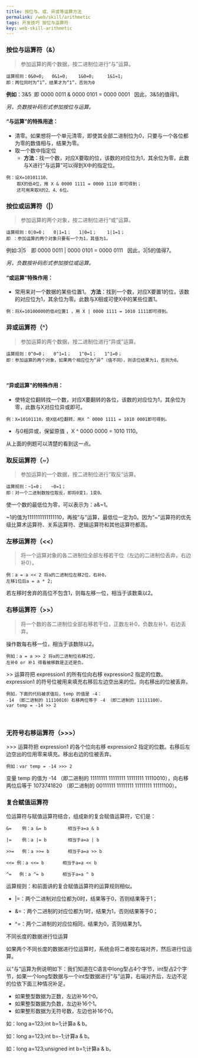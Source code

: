 ```yaml
---
title: 按位与、或、异或等运算方法
permalink: /web/skill/arithmetic
tags: 开发技巧 按位与运算符
key: web-skill-arithmetic
---
```


### 按位与运算符（&）
>参加运算的两个数据，按二进制位进行“与”运算。

```
运算规则：0&0=0;   0&1=0;    1&0=0;     1&1=1;
即：两位同时为“1”，结果才为“1”，否则为0
```
**例如**：3&5  即 0000 0011 & 0000 0101 = 0000 0001   因此，3&5的值得1。

*另，负数按补码形式参加按位与运算。*

#### “与运算”的特殊用途：
- 清零。如果想将一个单元清零，即使其全部二进制位为0，只要与一个各位都为零的数值相与，结果为零。
- 取一个数中指定位
  - **方法**：找一个数，对应X要取的位，该数的对应位为1，其余位为零，此数与X进行“与运算”可以得到X中的指定位。

```
例：设X=10101110，
    取X的低4位，用 X & 0000 1111 = 0000 1110 即可得到；
    还可用来取X的2、4、6位。
```

### 按位或运算符（|）
>参加运算的两个对象，按二进制位进行“或”运算。

```
运算规则：0|0=0；   0|1=1；   1|0=1；    1|1=1；
即 ：参加运算的两个对象只要有一个为1，其值为1。
```
例如:3|5　即 0000 0011 | 0000 0101 = 0000 0111   因此，3|5的值得7。　

*另，负数按补码形式参加按位或运算。*

#### “或运算”特殊作用：
- 常用来对一个数据的某些位置1。
**方法**：找到一个数，对应X要置1的位，该数的对应位为1，其余位为零。此数与X相或可使X中的某些位置1。

```
例：将X=10100000的低4位置1 ，用 X | 0000 1111 = 1010 1111即可得到。
```

### 异或运算符（^）
>参加运算的两个数据，按二进制位进行“异或”运算。

```
运算规则：0^0=0；   0^1=1；   1^0=1；   1^1=0；
即：参加运算的两个对象，如果两个相应位为“异”（值不同），则该位结果为1，否则为0。
```
 
#### “异或运算”的特殊作用：
- 使特定位翻转找一个数，对应X要翻转的各位，该数的对应位为1，其余位为零，此数与X对应位异或即可。

```
例：X=10101110，使X低4位翻转，用X ^ 0000 1111 = 1010 0001即可得到。
```
- 与0相异或，保留原值 ，X ^ 0000 0000 = 1010 1110。

从上面的例题可以清楚的看到这一点。

### 取反运算符（~）
>参加运算的一个数据，按二进制位进行“取反”运算。

```
运算规则：~1=0；   ~0=1；
即：对一个二进制数按位取反，即将0变1，1变0。
```
使一个数的最低位为零，可以表示为：a&~1。

~1的值为1111111111111110，再按“与”运算，最低位一定为0。因为“~”运算符的优先级比算术运算符、关系运算符、逻辑运算符和其他运算符都高。

### 左移运算符（<<）
>将一个运算对象的各二进制位全部左移若干位（左边的二进制位丢弃，右边补0）。

```
例：a = a << 2 将a的二进制位左移2位，右补0，
左移1位后a = a * 2; 
```
若左移时舍弃的高位不包含1，则每左移一位，相当于该数乘以2。

### 右移运算符（>>）
>将一个数的各二进制位全部右移若干位，正数左补0，负数左补1，右边丢弃。

操作数每右移一位，相当于该数除以2。

```
例如：a = a >> 2 将a的二进制位右移2位，
左补0 or 补1 得看被移数是正还是负。
```
\>\> 运算符把 expression1 的所有位向右移 expression2 指定的位数。expression1 的符号位被用来填充右移后左边空出来的位。向右移出的位被丢弃。

```
例如，下面的代码被求值后，temp 的值是 -4：
-14 （即二进制的 11110010）右移两位等于 -4 （即二进制的 11111100）。
var temp = -14 >> 2
```
 
### 无符号右移运算符（>>>）

\>\>\> 运算符把 expression1 的各个位向右移 expression2 指定的位数。右移后左边空出的位用零来填充。移出右边的位被丢弃。

```
例如：var temp = -14 >>> 2
```
变量 temp 的值为 -14 （即二进制的 11111111 11111111 11111111 11110010），向右移两位后等于 1073741820 （即二进制的 00111111 11111111 11111111 11111100）。

### 复合赋值运算符

位运算符与赋值运算符结合，组成新的复合赋值运算符，它们是：

```
&=    例：a &= b        相当于a=a & b

|=    例：a |= b        相当于a=a | b

>>=   例：a >>= b       相当于a=a >> b

<<= 例：a <<= b       相当于a=a << b

^=   例：a ^= b       相当于a=a ^ b
```

运算规则：和前面讲的复合赋值运算符的运算规则相似。

- \|=：两个二进制对应位都为0时，结果等于0，否则结果等于1；

- &=：两个二进制的对应位都为1时，结果为1，否则结果等于0；

- ^=：两个二进制的对应位相同，结果为0，否则结果为1。

不同长度的数据进行位运算

如果两个不同长度的数据进行位运算时，系统会将二者按右端对齐，然后进行位运算。

以“与”运算为例说明如下：我们知道在C语言中long型占4个字节，int型占2个字节，如果一个long型数据与一个int型数据进行“与”运算，右端对齐后，左边不足的位依下面三种情况补足，
- 如果整型数据为正数，左边补16个0。
- 如果整型数据为负数，左边补16个1。
- 如果整形数据为无符号数，左边也补16个0。

如：long a=123;int b=1;计算a & b。

如：long a=123;int b=-1;计算a & b。

如：long a=123;unsigned int b=1;计算a & b。
